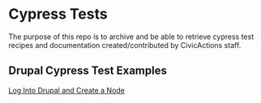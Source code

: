 # Cypress Tests

The purpose of this repo is to archive and be able to retrieve cypress test recipes and documentation created/contributed by CivicActions staff.

## Drupal Cypress Test Examples

[Log Into Drupal and Create a Node](/drupal/LogIntoDrupalAndCreateANode.md)
